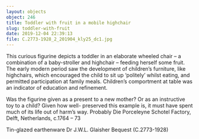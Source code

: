 ```yaml
---
layout: objects
object: 246
title: Toddler with fruit in a mobile highchair
slug: toddler-with-fruit
date: 2019-12-04 22:39:13
file: C.2773-1928_2_201904_kly25_dc1.jpg
---
```


This curious figurine depicts a toddler in an elaborate wheeled chair – a combination of a baby-stroller and highchair – feeding herself some fruit. The early modern period saw  the development of children’s furniture, like highchairs, which encouraged the child to sit up ‘politely’ whilst eating, and permitted participation at family meals. Children’s comportment at table was an indicator of education and refinement.

Was the figurine given as a present to a new mother? Or as  an instructive toy to a child? Given how well-  preserved this example is, it must have spent much of its life out of harm’s way.  Probably Die Porceleyne Schotel Factory, Delft, Netherlands, c.1764 – 73  

Tin-glazed earthenware  Dr J.W.L. Glaisher Bequest (C.2773-1928)
